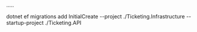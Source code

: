 .....


dotnet ef migrations add InitialCreate --project ./Ticketing.Infrastructure --startup-project ./Ticketing.API